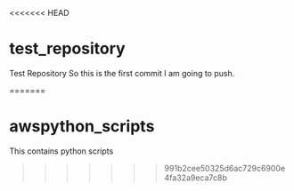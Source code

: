 <<<<<<< HEAD
# test_repository
Test Repository
So this is the first commit I am going to push.

=======
# awspython_scripts
This contains python scripts 
>>>>>>> 991b2cee50325d6ac729c6900e4fa32a9eca7c8b
